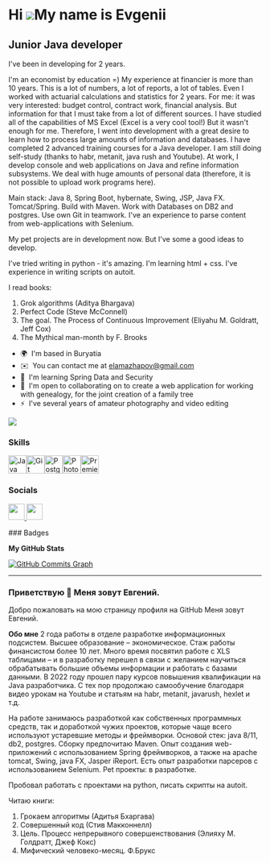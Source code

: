 Hi ![](https://user-images.githubusercontent.com/18350557/176309783-0785949b-9127-417c-8b55-ab5a4333674e.gif)My name is Evgenii
===============================================================================================================================

Junior Java developer
---------------------

I've been in developing for 2 years. 

I'm an economist by education =) My experience at financier is more than 10 years. This is a lot of numbers, a lot of reports, a lot of tables. Even I worked with actuarial calculations and statistics for 2 years. For me: it was very interested: budget control, contract work, financial analysis. But information for that I must take from a lot of different sources. I have studied all of the capabilities of MS Excel (Excel is a very cool tool!) But it wasn't enough for me. Therefore, I went into development with a great desire to learn how to process large amounts of information and databases. 
I have completed 2 advanced training courses for a Java developer. I am still doing self-study (thanks to habr, metanit, java rush and Youtube). 
At work, I develop console and web applications on Java and refine information subsystems. 
We deal with huge amounts of personal data (therefore, it is not possible to upload work programs here). 

Main stack: Java 8, Spring Boot, hybernate, Swing, JSP, Java FX. Tomcat/Spring. Build with Maven. 
Work with Databases on DB2 and postgres. Use own Git in teamwork. 
I've an experience to parse content from web-applications with Selenium. 

My pet projects are in development now. But I've some a good ideas to develop.

I've tried writing in python - it's amazing. 
I'm learning html + css. 
I've experience in writing scripts on autoit.

I read books: 
1. Grok algorithms (Aditya Bhargava)
2. Perfect Code (Steve McConnell)
3. The goal. The Process of Continuous Improvement (Eliyahu M. Goldratt, Jeff Cox)
4. The Mythical man-month by F. Brooks

*   🌍  I'm based in Buryatia
*   ✉️  You can contact me at [elamazhapov@gmail.com](mailto:elamazhapov@gmail.com)
*   🧠  I'm learning Spring Data and Security
*   🤝  I'm open to collaborating on to create a web application for working with genealogy, for the joint creation of a family tree
*   ⚡  I've several years of amateur photography and video editing

<a href="https://www.github.com/u2barmaley" target="_blank" rel="noreferrer"><img
src="https://img.shields.io/github/followers/u2barmaley?logo=github&style=for-the-badge&color=0891b2&labelColor=1c1917" /></a>
### Skills

<p align="left">
<a href="https://www.oracle.com/java/" target="_blank" rel="noreferrer"><img src="https://raw.githubusercontent.com/danielcranney/readme-generator/main/public/icons/skills/java-colored.svg" width="36" height="36" alt="Java" /></a><a href="https://git-scm.com/" target="_blank" rel="noreferrer"><img src="https://raw.githubusercontent.com/danielcranney/readme-generator/main/public/icons/skills/git-colored.svg" width="36" height="36" alt="Git" /></a><a href="https://www.postgresql.org/" target="_blank" rel="noreferrer"><img src="https://raw.githubusercontent.com/danielcranney/readme-generator/main/public/icons/skills/postgresql-colored.svg" width="36" height="36" alt="PostgreSQL" /></a><a href="https://www.adobe.com/uk/products/photoshop.html" target="_blank" rel="noreferrer"><img src="https://raw.githubusercontent.com/danielcranney/readme-generator/main/public/icons/skills/photoshop-colored.svg" width="36" height="36" alt="Photoshop" /></a><a href="https://www.adobe.com/uk/products/premiere.html" target="_blank" rel="noreferrer"><img src="https://raw.githubusercontent.com/danielcranney/readme-generator/main/public/icons/skills/premierepro-colored.svg" width="36" height="36" alt="Premiere Pro" /></a>
</p>

### Socials

<p align="left"> <a href="https://www.github.com/u2barmaley" target="_blank" rel="noreferrer"> <picture> <source media="(prefers-color-scheme: dark)" srcset="https://raw.githubusercontent.com/danielcranney/readme-generator/main/public/icons/socials/github-dark.svg" /> <source media="(prefers-color-scheme: light)" srcset="https://raw.githubusercontent.com/danielcranney/readme-generator/main/public/icons/socials/github.svg" /> <img src="https://raw.githubusercontent.com/danielcranney/readme-generator/main/public/icons/socials/github.svg" width="32" height="32" /> </picture> </a> <a href="https://www.linkedin.com/in/evgen-lamazhapov-84a6222bb" target="_blank" rel="noreferrer"> <picture> <source media="(prefers-color-scheme: dark)" srcset="https://raw.githubusercontent.com/danielcranney/readme-generator/main/public/icons/socials/linkedin-dark.svg" /> <source media="(prefers-color-scheme: light)" srcset="https://raw.githubusercontent.com/danielcranney/readme-generator/main/public/icons/socials/linkedin.svg" /> <img src="https://raw.githubusercontent.com/danielcranney/readme-generator/main/public/icons/socials/linkedin.svg" width="32" height="32" /> </picture> </a></p>
### Badges

<b>My GitHub Stats</b>

<a href="http://www.github.com/u2barmaley"><img src="https://github-readme-activity-graph.cyclic.app/graph?username=u2barmaley&bg_color=1c1917&color=10b981&line=0891b2&point=10b981&area_color=1c1917&area=true&hide_border=true&custom_title=GitHub%20Commits%20Graph" alt="GitHub Commits Graph" /></a>

***

### Приветствую 👋 Меня зовут Евгений. 

Добро пожаловать на мою страницу профиля на GitHub 
Меня зовут Евгений.

**Обо мне**
2 года работы в отделе разработке информационных подсистем.
Высшее образование – экономическое. Стаж работы финансистом более 10 лет.
Много время посвятил работе с XLS таблицами – и в разработку перешел в связи с желанием научиться обрабатывать большие объемы информации и работать с базами данными.
В 2022 году прошел пару курсов повышения квалификации на Java разработчика.
С тех пор продолжаю самообучение благодаря видео урокам на Youtube и статьям на habr, metanit, javarush, hexlet и т.д.

На работе занимаюсь разработкой как собственных программных средств, так и доработкой чужих проектов, которые чаще всего используют устаревшие методы и фреймворки.
Основой стек: java 8/11, db2, postgres. Сборку предпочитаю Maven.
Опыт создания web-приложений c использованием Spring фреймворков, а также на apache tomcat, Swing, java FX, Jasper iReport.
Есть опыт разработки парсеров с использованием Selenium.
Pet проекты: в разработке.

Пробовал работать с проектами на python, писать скрипты на autoit.

Читаю книги:
1.	Грокаем алгоритмы (Адитья Бхаргава)
2.	Совершенный код (Стив Макконнелл)
3.	Цель. Процесс непрерывного совершенствования (Элияху М. Голдратт, Джеф Кокс)
4.	Мифический человеко-месяц. Ф.Брукс

<!--
**u2barmaley/u2barmaley** is a ✨ _special_ ✨ repository because its `README.md` (this file) appears on your GitHub profile.

Here are some ideas to get you started:

- 🔭 I’m currently working on ...
- 🌱 I’m currently learning ...
- 👯 I’m looking to collaborate on ...
- 🤔 I’m looking for help with ...
- 💬 Ask me about ...
- 📫 How to reach me: ...
- 😄 Pronouns: ...
- ⚡ Fun fact: ...

